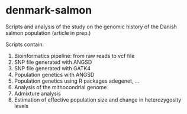 # denmark-salmon
Scripts and analysis of the study on the genomic history of the Danish salmon population (article in prep.)

Scripts contain:
1. Bioinformatics pipeline: from raw reads to vcf file
2. SNP file generated with ANGSD
3. SNP file generated with GATK4
4. Population genetics with ANGSD
5. Population genetics using R packages adegenet, ...
6. Analysis of the mithocondrial genome
7. Admixture analysis
8. Estimation of effective population size and change in heterozygosity levels
